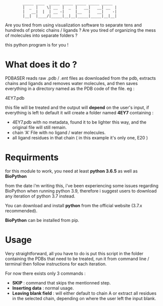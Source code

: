 



                                                    
            _____ ____  _____ _____ _____ _____ _____ 
            |  _  |    \| __  |  _  |   __|   __| __  |
            |   __|  |  | __ -|     |__   |   __|    -|
            |__|  |____/|_____|__|__|_____|_____|__|__|
                                                    



Are you tired from using visualization software to separate tens and hundreds of proteic chains / ligands ?
Are you tired of organizing the mess of molecules into separate folders ?

this python program is for you !


# What does it do ?

PDBASER reads raw .pdb / .ent files as downloaded from the pdb, extracts chains and ligands and removes water molecules, and then saves everything in a directory named as the PDB code of the file. eg :

4EY7.pdb

this file will be treated and the output will **depend** on the user's input, if everything is left to default it will create a folder named **4EY7** containing :

- 4EY7.pdb with no metadata, found it to be lighter this way, and the original file will still remain.
- chain 'A' File with no ligand / water molecules.
- all ligand residues in that chain ( in this example it's only one, E20 )



# Requirments

for this module to work, you need at least **python 3.6.5** as well as **BioPython**

from the date i'm writing this, i've been experiencing some issues regarding BioPython when running python 3.9, therefore i suggest users to download any iteration of python 3.7 instead.

You can download and install **python** from the official website (3.7.x recommended).

**BioPython** can be installed from pip.

# Usage

Very straightforward, all you have to do is put this script in the folder containing the PDBs that need to be treated, run it from command line / terminal then follow instructions for each iteration.

For now there exists only 3 commands :

- **SKIP** : command that skips the mentionned step.
- **Inserting data** : normal usage.
- **Leaving blank field** : will either default to chain A or extract all residues in the selected chain, depending on where the user left the input blank.

